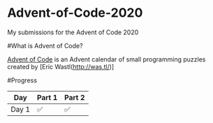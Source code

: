 # Advent-of-Code-2020
My submissions for the Advent of Code 2020

#What is Advent of Code?

[Advent of Code](http://adventofcode.com) is an Advent calendar of small programming puzzles created by [Eric Wastl(http://was.tl/)]

#Progress

| Day   | Part 1 | Part 2 |
|-------|--------|--------|
| Day 1 | ✅      | ✅   |
